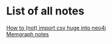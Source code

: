 # List of all notes
[How to (not) import csv huge into neo4j](notes/neo4j_upload_csv.md)  
[Memgraph notes](notes/memgraph.md)  
